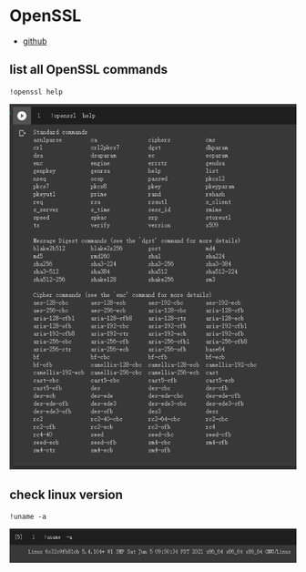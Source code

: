 # OpenSSL
- [github](https://github.com/openssl/openssl)
## list all OpenSSL commands
```
!openssl help
```
![result](./opensslCommands.PNG)
## check linux version
```
!uname -a
```
![result](./opensslchecklinuxversion.PNG)